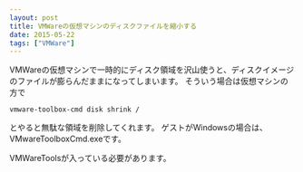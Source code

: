 ```yaml
---
layout: post
title: VMWareの仮想マシンのディスクファイルを縮小する
date: 2015-05-22
tags: ["VMWare"]
---
```


VMWareの仮想マシンで一時的にディスク領域を沢山使うと、ディスクイメージのファイルが膨らんだままになってしまいます。
そういう場合は仮想マシンの方で

    vmware-toolbox-cmd disk shrink /

とやると無駄な領域を削除してくれます。
ゲストがWindowsの場合は、VMwareToolboxCmd.exeです。

VMWareToolsが入っている必要があります。
